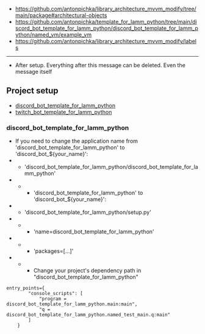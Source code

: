 - https://github.com/antonpichka/library_architecture_mvvm_modify/tree/main/package#architectural-objects
- https://github.com/antonpichka/template_for_lamm_python/tree/main/discord_bot_template_for_lamm_python/discord_bot_template_for_lamm_python/named_vm/example_vm
- https://github.com/antonpichka/library_architecture_mvvm_modify/labels

---

- After setup. Everything after this message can be deleted. Even the message itself

## Project setup

- [discord_bot_template_for_lamm_python](https://github.com/antonpichka/template_for_lamm_python#discord_bot_template_for_lamm_python)
- [twitch_bot_template_for_lamm_python](https://github.com/antonpichka/template_for_lamm_python#twitch_bot_template_for_lamm_python)

### discord_bot_template_for_lamm_python

-  If you need to change the application name from 'discord_bot_template_for_lamm_python' to 'discord_bot_${your_name}':
- - 'discord_bot_template_for_lamm_python/discord_bot_template_for_lamm_python'
- - - 'discord_bot_template_for_lamm_python' to 'discord_bot_${your_name}':
- - 'discord_bot_template_for_lamm_python/setup.py'
- - - 'name=discord_bot_template_for_lamm_python'
- - - 'packages=[...]'
- - - Change your project's dependency path in "discord_bot_template_for_lamm_python"
```  
entry_points={
        "console_scripts": [
            "program = discord_bot_template_for_lamm_python.main:main",
            "q = discord_bot_template_for_lamm_python.named_test_main.q:main"
        ]
    }
```